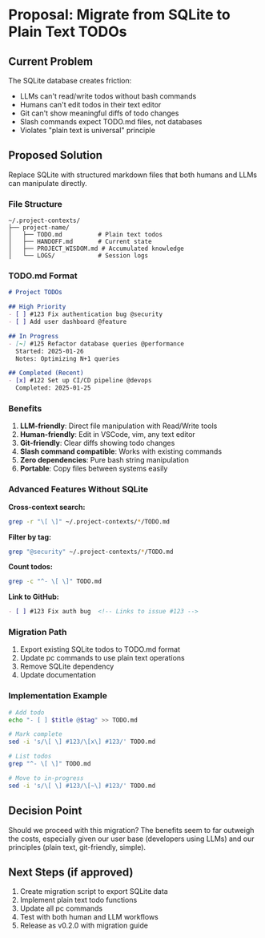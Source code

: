 # Proposal: Migrate from SQLite to Plain Text TODOs

## Current Problem

The SQLite database creates friction:
- LLMs can't read/write todos without bash commands
- Humans can't edit todos in their text editor
- Git can't show meaningful diffs of todo changes
- Slash commands expect TODO.md files, not databases
- Violates "plain text is universal" principle

## Proposed Solution

Replace SQLite with structured markdown files that both humans and LLMs can manipulate directly.

### File Structure
```
~/.project-contexts/
├── project-name/
│   ├── TODO.md          # Plain text todos
│   ├── HANDOFF.md       # Current state
│   ├── PROJECT_WISDOM.md # Accumulated knowledge
│   └── LOGS/            # Session logs
```

### TODO.md Format
```markdown
# Project TODOs

## High Priority
- [ ] #123 Fix authentication bug @security
- [ ] Add user dashboard @feature

## In Progress  
- [~] #125 Refactor database queries @performance
  Started: 2025-01-26
  Notes: Optimizing N+1 queries

## Completed (Recent)
- [x] #122 Set up CI/CD pipeline @devops
  Completed: 2025-01-25
```

### Benefits

1. **LLM-friendly**: Direct file manipulation with Read/Write tools
2. **Human-friendly**: Edit in VSCode, vim, any text editor
3. **Git-friendly**: Clear diffs showing todo changes
4. **Slash command compatible**: Works with existing commands
5. **Zero dependencies**: Pure bash string manipulation
6. **Portable**: Copy files between systems easily

### Advanced Features Without SQLite

**Cross-context search:**
```bash
grep -r "\[ \]" ~/.project-contexts/*/TODO.md
```

**Filter by tag:**
```bash
grep "@security" ~/.project-contexts/*/TODO.md
```

**Count todos:**
```bash
grep -c "^- \[ \]" TODO.md
```

**Link to GitHub:**
```markdown
- [ ] #123 Fix auth bug  <!-- Links to issue #123 -->
```

### Migration Path

1. Export existing SQLite todos to TODO.md format
2. Update pc commands to use plain text operations
3. Remove SQLite dependency
4. Update documentation

### Implementation Example

```bash
# Add todo
echo "- [ ] $title @$tag" >> TODO.md

# Mark complete  
sed -i 's/\[ \] #123/\[x\] #123/' TODO.md

# List todos
grep "^- \[ \]" TODO.md

# Move to in-progress
sed -i 's/\[ \] #123/\[~\] #123/' TODO.md
```

## Decision Point

Should we proceed with this migration? The benefits seem to far outweigh the costs, especially given our user base (developers using LLMs) and our principles (plain text, git-friendly, simple).

## Next Steps (if approved)

1. Create migration script to export SQLite data
2. Implement plain text todo functions
3. Update all pc commands
4. Test with both human and LLM workflows
5. Release as v0.2.0 with migration guide